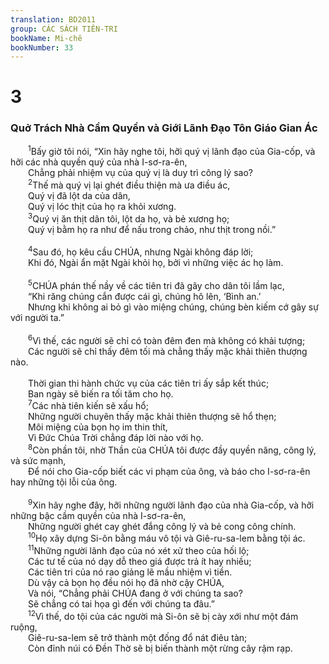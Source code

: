 ```yaml
---
translation: BD2011
group: CÁC SÁCH TIÊN-TRI
bookName: Mi-chê 
bookNumber: 33
---
```


<div class="title"><h1>3</h1><h3>Quở Trách Nhà Cầm Quyền và Giới Lãnh Ðạo Tôn Giáo Gian Ác</h3></div>
<span class="verse mi_3_1">  <sup>1</sup>Bấy giờ tôi nói, “Xin hãy nghe tôi, hỡi quý vị lãnh đạo của Gia-cốp, và hỡi các nhà quyền quý của nhà I-sơ-ra-ên,<br/>  Chẳng phải nhiệm vụ của quý vị là duy trì công lý sao?<br/></span>
<span class="verse mi_3_2">  <sup>2</sup>Thế mà quý vị lại ghét điều thiện mà ưa điều ác,<br/>  Quý vị đã lột da của dân,<br/>  Quý vị lóc thịt của họ ra khỏi xương.<br/></span>
<span class="verse mi_3_3">  <sup>3</sup>Quý vị ăn thịt dân tôi, lột da họ, và bẻ xương họ;<br/>  Quý vị bằm họ ra như để nấu trong chảo, như thịt trong nồi.”<br/><br/></span>
<span class="verse mi_3_4">  <sup>4</sup>Sau đó, họ kêu cầu CHÚA, nhưng Ngài không đáp lời;<br/>  Khi đó, Ngài ẩn mặt Ngài khỏi họ, bởi vì những việc ác họ làm.<br/><br/></span>
<span class="verse mi_3_5">  <sup>5</sup>CHÚA phán thế nầy về các tiên tri đã gây cho dân tôi lầm lạc, <br/>  “Khi răng chúng cắn được cái gì, chúng hô lên, ‘Bình an.’<br/>  Nhưng khi không ai bỏ gì vào miệng chúng, chúng bèn kiếm cớ gây sự với người ta.”<br/><br/></span>
<span class="verse mi_3_6">  <sup>6</sup>Vì thế, các người sẽ chỉ có toàn đêm đen mà không có khải tượng;<br/>  Các người sẽ chỉ thấy đêm tối mà chẳng thấy mặc khải thiên thượng nào.<br/><br/>  Thời gian thi hành chức vụ của các tiên tri ấy sắp kết thúc; <br/>  Ban ngày sẽ biến ra tối tăm cho họ.<br/></span>
<span class="verse mi_3_7">  <sup>7</sup>Các nhà tiên kiến sẽ xấu hổ;<br/>  Những người chuyên thấy mặc khải thiên thượng sẽ hổ thẹn;<br/>  Môi miệng của bọn họ im thin thít,<br/>  Vì Ðức Chúa Trời chẳng đáp lời nào với họ.<br/></span>
<span class="verse mi_3_8">  <sup>8</sup>Còn phần tôi, nhờ Thần của CHÚA tôi được đầy quyền năng, công lý, và sức mạnh, <br/>  Ðể nói cho Gia-cốp biết các vi phạm của ông, và báo cho I-sơ-ra-ên hay những tội lỗi của ông.<br/><br/></span>
<span class="verse mi_3_9">  <sup>9</sup>Xin hãy nghe đây, hỡi những người lãnh đạo của nhà Gia-cốp, và hỡi những bậc cầm quyền của nhà I-sơ-ra-ên,<br/>  Những người ghét cay ghét đắng công lý và bẻ cong công chính.<br/></span>
<span class="verse mi_3_10">  <sup>10</sup>Họ xây dựng Si-ôn bằng máu vô tội và Giê-ru-sa-lem bằng tội ác.<br/></span>
<span class="verse mi_3_11">  <sup>11</sup>Những người lãnh đạo của nó xét xử theo của hối lộ;<br/>  Các tư tế của nó dạy dỗ theo giá được trả ít hay nhiều;<br/>  Các tiên tri của nó rao giảng lẽ mầu nhiệm vì tiền.<br/>  Dù vậy cả bọn họ đều nói họ đã nhờ cậy CHÚA,<br/>  Và nói, “Chẳng phải CHÚA đang ở với chúng ta sao?<br/>  Sẽ chẳng có tai họa gì đến với chúng ta đâu.”<br/></span>
<span class="verse mi_3_12">  <sup>12</sup>Vì thế, do tội của các người mà Si-ôn sẽ bị cày xới như một đám ruộng,<br/>  Giê-ru-sa-lem sẽ trở thành một đống đổ nát điêu tàn;<br/>  Còn đỉnh núi có Ðền Thờ sẽ bị biến thành một rừng cây rậm rạp.<br/></span>
